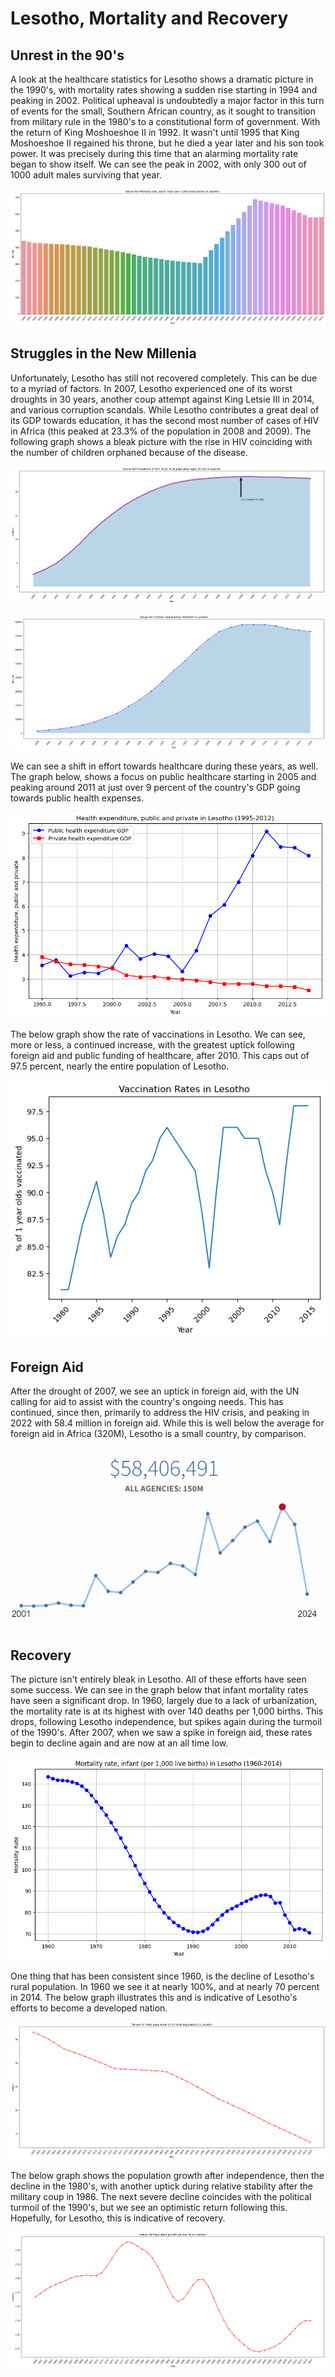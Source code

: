 # Lesotho, Mortality and Recovery <br>


## Unrest in the 90's

A look at the healthcare statistics for Lesotho shows a dramatic picture in the 1990's, with mortality rates showing a sudden rise starting in 1994 and peaking in 2002. Political upheaval is undoubtedly a major factor in this turn of events for the small, Southern African country, as it sought to transition from military rule in the 1980's to a constitutional form of government. With the return of King Moshoeshoe II in 1992. It wasn't until 1995 that King Moshoeshoe II regained his throne, but he died a year later and his son took power. It was precisely during this time that an alarming mortality rate began to show itself. We can see the peak in 2002, with only 300 out of 1000 adult males surviving that year.

![](images\Lesotho_Mortality_Time_Bar.png)
## Struggles in the New Millenia
Unfortunately, Lesotho has still not recovered completely. This can be due to a myriad of factors. In 2007, Lesotho experienced one of its worst droughts in 30 years, another coup attempt against King Letsie III in 2014, and various corruption scandals. While Lesotho contributes a great deal of its GDP towards education, it has the second most number of cases of HIV in Africa (this peaked at 23.3% of the population in 2008 and 2009). The following graph shows a bleak picture with the rise in HIV coinciding with the number of children orphaned because of the disease.

![](images\HIV_rates.png)

![](images\AIDs_Orphans.png)

We can see a shift in effort towards healthcare during these years, as well. The graph below, shows a focus on public healthcare starting in 2005 and peaking around 2011 at just over 9 percent of the country's GDP going towards public health expenses.

![](images\lesotho-health.png)

The below graph show the rate of vaccinations in Lesotho. We can see, more or less, a continued increase, with the greatest uptick following foreign aid and public funding of healthcare, after 2010. This caps out of 97.5 percent, nearly the entire population of Lesotho.

![](images\Lesotho_Vaccination_Rates.png)

## Foreign Aid

After the drought of 2007, we see an uptick in foreign aid, with the UN calling for aid to assist with the country's ongoing needs. This has continued, since then, primarily to address the HIV crisis, and peaking in 2022 with 58.4 million in foreign aid. While this is well below the average for foreign aid in Africa (320M), Lesotho is a small country, by comparison.

![](images\Lesotho_ForeignAid.png)

## Recovery

The picture isn't entirely bleak in Lesotho. All of these efforts have seen some success. We can see in the graph below that infant mortality rates have seen a significant drop. In 1960, largely due to a lack of urbanization, the mortality rate is at its highest with over 140 deaths per 1,000 births. This drops, following Lesotho independence, but spikes again during the turmoil of the 1990's. After 2007, when we saw a spike in foreign aid, these rates begin to decline again and are now at an all time low.

![](images\Lethoso_Mortality_Infant_Time.png)



One thing that has been consistent since 1960, is the decline of Lesotho's rural population. In 1960 we see it at nearly 100%, and at nearly 70 percent in 2014. The below graph illustrates this and is indicative of Lesotho's efforts to become a developed nation.

![](images\Lesotho_PercentRuralPop_Time_Line.png)

The below graph shows the population growth after independence, then the decline in the 1980's, with another uptick during relative stability after the military coup in 1986. The next severe decline coincides with the political turmoil of the 1990's, but we see an optimistic return following this. Hopefully, for Lesotho, this is indicative of recovery.

![](images\Lesotho_PopulationGrowth_Time_Line.png)